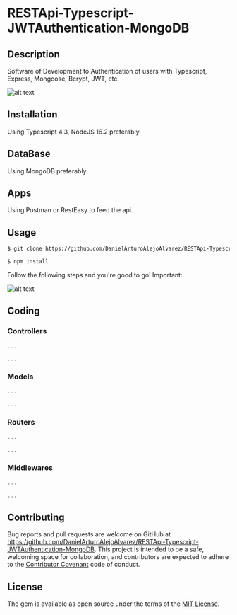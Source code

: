 # RESTApi-Typescript-JWTAuthentication-MongoDB
## Description

Software of Development to Authentication of users with Typescript, Express, Mongoose, Bcrypt, JWT, etc.

![alt text]()

## Installation
Using Typescript 4.3, NodeJS 16.2 preferably.

## DataBase
Using MongoDB preferably.

## Apps
Using Postman or RestEasy to feed the api.

## Usage
```html
$ git clone https://github.com/DanielArturoAlejoAlvarez/RESTApi-Typescript-JWTAuthentication-MongoDB.git [NAME APP] 

$ npm install


```
Follow the following steps and you're good to go! Important:

![alt text]()

## Coding

### Controllers
```typescript
...

...
```

### Models
```typescript
...

...
```

### Routers
```typescript
...

...
```

### Middlewares
```typescript
...

...
```

## Contributing

Bug reports and pull requests are welcome on GitHub at https://github.com/DanielArturoAlejoAlvarez/RESTApi-Typescript-JWTAuthentication-MongoDB. This project is intended to be a safe, welcoming space for collaboration, and contributors are expected to adhere to the [Contributor Covenant](http://contributor-covenant.org) code of conduct.


## License

The gem is available as open source under the terms of the [MIT License](http://opensource.org/licenses/MIT).
